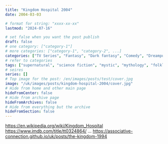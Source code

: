 ```yaml
---
title: "Kingdom Hospital 2004"
date: 2004-03-03

# format for string: "xxxx-xx-xx"
lastmod: "2024-07-16"

# set false when you want the post publish
draft: false
# one category: ["category-1"]
# more categories: ["category-1", "category-2", ...]
categories: ["TV Series", "Fantasy", "Dark fantasy", "Comedy", "Dreampunk"]
# refer to categories
tags: ["supernatural", "science fiction", "mystic", "mythology", "folklore", "hton", "faith", "gnosis", "spiritism", "hospital", "companions", "animals", "stephen king"]
# seires
series: []
# Top image for the post: /en/images/posts/test/cover.jpg
image: "/uk/images/posts/kingdom-hospital-2004/cover.jpg"
# Hide from home and other main page
hideFromCenter: false
# Hide from archive page
hideFromArchives: false
# Hide from everything but the archive
hideFromSection: false
---
```

https://en.wikipedia.org/wiki/Kingdom_Hospital
https://www.imdb.com/title/tt0324864/
...
https://associative-connection.github.io/uk/posts/the-kingdom-1994
<!--more-->